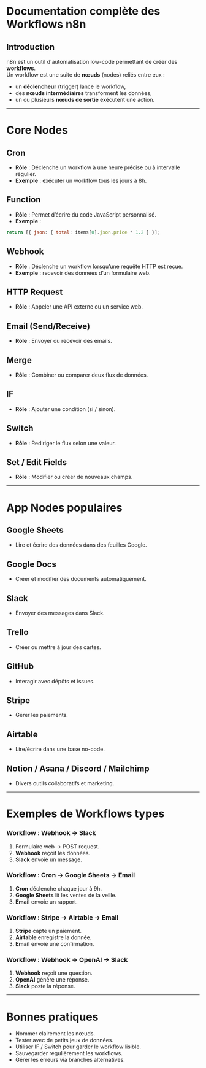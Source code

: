 # Documentation complète des Workflows n8n

## Introduction
n8n est un outil d'automatisation low-code permettant de créer des **workflows**.  
Un workflow est une suite de **nœuds** (nodes) reliés entre eux :  
- un **déclencheur** (trigger) lance le workflow,  
- des **nœuds intermédiaires** transforment les données,  
- un ou plusieurs **nœuds de sortie** exécutent une action.

---

# Core Nodes

## Cron
- **Rôle** : Déclenche un workflow à une heure précise ou à intervalle régulier.
- **Exemple** : exécuter un workflow tous les jours à 8h.

## Function
- **Rôle** : Permet d’écrire du code JavaScript personnalisé.
- **Exemple** :
```js
return [{ json: { total: items[0].json.price * 1.2 } }];
```

## Webhook
- **Rôle** : Déclenche un workflow lorsqu’une requête HTTP est reçue.
- **Exemple** : recevoir des données d’un formulaire web.

## HTTP Request
- **Rôle** : Appeler une API externe ou un service web.

## Email (Send/Receive)
- **Rôle** : Envoyer ou recevoir des emails.

## Merge
- **Rôle** : Combiner ou comparer deux flux de données.

## IF
- **Rôle** : Ajouter une condition (si / sinon).

## Switch
- **Rôle** : Rediriger le flux selon une valeur.

## Set / Edit Fields
- **Rôle** : Modifier ou créer de nouveaux champs.

---

# App Nodes populaires

## Google Sheets
- Lire et écrire des données dans des feuilles Google.

## Google Docs
- Créer et modifier des documents automatiquement.

## Slack
- Envoyer des messages dans Slack.

## Trello
- Créer ou mettre à jour des cartes.

## GitHub
- Interagir avec dépôts et issues.

## Stripe
- Gérer les paiements.

## Airtable
- Lire/écrire dans une base no-code.

## Notion / Asana / Discord / Mailchimp
- Divers outils collaboratifs et marketing.

---

# Exemples de Workflows types

### Workflow : Webhook → Slack
1. Formulaire web → POST request.
2. **Webhook** reçoit les données.
3. **Slack** envoie un message.

### Workflow : Cron → Google Sheets → Email
1. **Cron** déclenche chaque jour à 9h.
2. **Google Sheets** lit les ventes de la veille.
3. **Email** envoie un rapport.

### Workflow : Stripe → Airtable → Email
1. **Stripe** capte un paiement.
2. **Airtable** enregistre la donnée.
3. **Email** envoie une confirmation.

### Workflow : Webhook → OpenAI → Slack
1. **Webhook** reçoit une question.
2. **OpenAI** génère une réponse.
3. **Slack** poste la réponse.

---

# Bonnes pratiques
- Nommer clairement les nœuds.
- Tester avec de petits jeux de données.
- Utiliser IF / Switch pour garder le workflow lisible.
- Sauvegarder régulièrement les workflows.
- Gérer les erreurs via branches alternatives.
